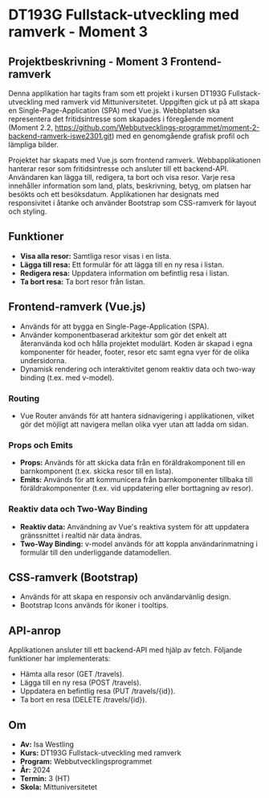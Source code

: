 # DT193G Fullstack-utveckling med ramverk - Moment 3

## Projektbeskrivning - Moment 3 Frontend-ramverk
Denna applikation har tagits fram som ett projekt i kursen DT193G Fullstack-utveckling med ramverk vid Mittuniversitetet. Uppgiften gick ut på att skapa en Single-Page-Application (SPA) med Vue.js. Webbplatsen ska representera det fritidsintresse som skapades i föregående moment (Moment 2.2, https://github.com/Webbutvecklings-programmet/moment-2-backend-ramverk-iswe2301.git) med en genomgående grafisk profil och lämpliga bilder.

Projektet har skapats med Vue.js som frontend ramverk. Webbapplikationen hanterar resor som fritidsintresse och ansluter till ett backend-API. Användaren kan lägga till, redigera, ta bort och visa resor. Varje resa innehåller information som land, plats, beskrivning, betyg, om platsen har besökts och ett besöksdatum. Applikationen har designats med responsivitet i åtanke och använder Bootstrap som CSS-ramverk för layout och styling.

## Funktioner
* **Visa alla resor:** Samtliga resor visas i en lista.
* **Lägga till resa:** Ett formulär för att lägga till en ny resa i listan.
* **Redigera resa:** Uppdatera information om befintlig resa i listan.
* **Ta bort resa:** Ta bort resor från listan.

## Frontend-ramverk (Vue.js)
* Används för att bygga en Single-Page-Application (SPA).
* Använder komponentbaserad arkitektur som gör det enkelt att återanvända kod och hålla projektet modulärt. Koden är skapad i egna komponenter för header, footer, resor etc samt egna vyer för de olika undersidorna.
* Dynamisk rendering och interaktivitet genom reaktiv data och two-way binding (t.ex. med v-model).

### Routing
* Vue Router används för att hantera sidnavigering i applikationen, vilket gör det möjligt att navigera mellan olika vyer utan att ladda om sidan.

### Props och Emits
* **Props:** Används för att skicka data från en föräldrakomponent till en barnkomponent (t.ex. skicka resor till en lista).
* **Emits:** Används för att kommunicera från barnkomponenter tillbaka till föräldrakomponenter (t.ex. vid uppdatering eller borttagning av resor).

### Reaktiv data och Two-Way Binding
* **Reaktiv data:** Användning av Vue's reaktiva system för att uppdatera gränssnittet i realtid när data ändras.
* **Two-Way Binding:** v-model används för att koppla användarinmatning i formulär till den underliggande datamodellen.

## CSS-ramverk (Bootstrap)
* Används för att skapa en responsiv och användarvänlig design.
* Bootstrap Icons används för ikoner i tooltips.

## API-anrop
Applikationen ansluter till ett backend-API med hjälp av fetch. Följande funktioner har implementerats:

* Hämta alla resor (GET /travels).
* Lägga till en ny resa (POST /travels).
* Uppdatera en befintlig resa (PUT /travels/{id}).
* Ta bort en resa (DELETE /travels/{id}).

## Om
* **Av:** Isa Westling
* **Kurs:** DT193G Fullstack-utveckling med ramverk
* **Program:** Webbutvecklingsprogrammet
* **År:** 2024
* **Termin:** 3 (HT)
* **Skola:** Mittuniversitetet